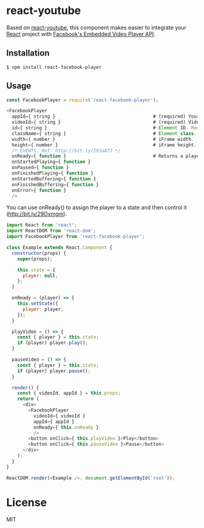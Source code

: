 react-youtube
=============================

Based on [react-youtube](https://github.com/compedit/react-youtube), this component makes easier to integrate your [React](http://facebook.github.io/react/) project with [Facebook's Embedded Video Player API](https://developers.facebook.com/docs/plugins/embedded-video-player/api).

## Installation

```
$ npm install react-facebook-player
```

## Usage

```js
const FacebookPlayer = require('react-facebook-player');

<FacebookPlayer
  appId={ string }                                    # (required) Your Facebook App ID. Ref: http://bit.ly/1GNA0AN
  videoId={ string }                                  # (required) Video´s ID Ref: http://bit.ly/1ysgVu4
  id={ string }                                       # Element ID. Required if you wanna use more than one video in the same page.
  className={ string }                                # Element class.
  width={ number }                                    # iFrame width.
  height={ number }                                   # iFrame height.
  /* EVENTS. Ref: http://bit.ly/29JaA7J */
  onReady={ function }                                # Returns a player object to be used for controlling
  onStartedPlaying={ function }
  onPaused={ function }
  onFinishedPlaying={ function }
  onStartedBuffering={ function }
  onFinishedBuffering={ function }
  onError={ function }
  />
```

You can use onReady() to assign the player to a state and then control it (http://bit.ly/29Oxmgm).

```js
import React from 'react';
import ReactDOM from 'react-dom';
import FacebookPlayer from 'react-facebook-player';

class Example extends React.Component {
  constructor(props) {
    super(props);

    this.state = {
      player: null,
    };
  }

  onReady = (player) => {
    this.setState({
      player: player,
    });
  }

  playVideo = () => {
    const { player } = this.state;
    if (player) player.play();
  }

  pauseVideo = () => {
    const { player } = this.state;
    if (player) player.pause();
  }

  render() {
    const { videoId, appId } = this.props;
    return (
      <div>
        <FacebookPlayer
          videoId={ videoId }
          appId={ appId }
          onReady={ this.onReady }
          />
        <button onClick={ this.playVideo }>Play</button>
        <button onClick={ this.pauseVideo }>Pause</button>
      </div>
    );
  }
}

ReactDOM.render(<Example />, document.getElementById('root'));
```

# License

  MIT
